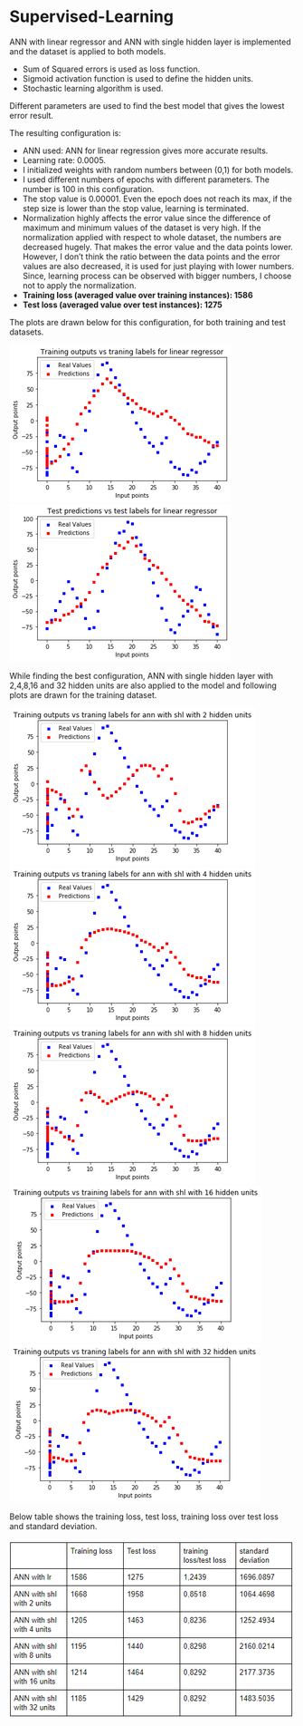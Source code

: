 # Supervised-Learning
 
ANN with linear regressor and ANN with single hidden layer is implemented and the dataset is applied to both models. 

* Sum of Squared errors is used as loss function.
* Sigmoid activation function is used to define the hidden units. 
* Stochastic learning algorithm is used. 

Different parameters are used to find the best model that gives the lowest error result. 

The resulting configuration is: 
* ANN used: ANN for linear regression gives more accurate results.
* Learning rate: 0.0005.
* I initialized weights with random numbers between (0,1) for both models. 
* I used different numbers of epochs with different parameters. The number is 100 in this configuration.
* The stop value is 0.00001. Even the epoch does not reach its max, if the step size is lower than the stop value, learning is terminated. 
* Normalization highly affects the error value since the difference of maximum and minimum values of the dataset is very high. If the normalization applied with respect to whole dataset, the numbers are decreased hugely. That makes the error value and the data points lower. However, I don’t think the ratio between the data points and the error values are also decreased, it is used for just playing with lower numbers. Since, learning process can be observed with bigger numbers, I choose not to apply the normalization. 
* **Training loss (averaged value over training instances): 1586**
* **Test loss (averaged value over test instances): 1275**

The plots are drawn below for this configuration, for both training and test datasets.

<img src="/img/training_lr.png">
<img src="/img/test_lr.png">

While finding the best configuration, ANN with single hidden layer with 2,4,8,16 and 32 hidden units are also applied to the model and following plots are drawn for the training dataset.  


<img src="/img/training_2.png">
<img src="/img/traning_4.png">
<img src="/img/traning_8.png">
<img src="/img/traning_16.png">
<img src="/img/traning_32.png">

Below table shows the training loss, test loss, training loss over test loss and standard deviation. 

<img src ="/img/table.png">
